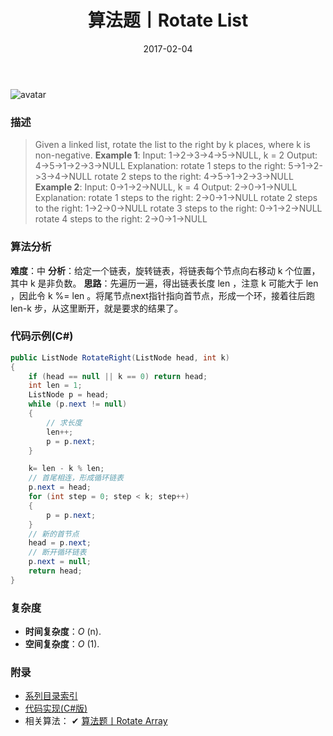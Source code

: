 ﻿---
title: 算法题丨Rotate List
tags:
  - 算法
  - 编程技巧
  - 数据结构
categories: 计算机基础
date: 2017-02-04
---
![avatar](https://mysite.bj.bcebos.com/images/articles/b78131ef-11fb-4a14-8230-1947e7cfd2b3.jpg)

### 描述
>Given a linked list, rotate the list to the right by k places, where k is non-negative.
**Example 1**:
Input: 1->2->3->4->5->NULL, k = 2
Output: 4->5->1->2->3->NULL
Explanation:
rotate 1 steps to the right: 5->1->2->3->4->NULL
rotate 2 steps to the right: 4->5->1->2->3->NULL
**Example 2**:
Input: 0->1->2->NULL, k = 4
Output: 2->0->1->NULL
Explanation:
rotate 1 steps to the right: 2->0->1->NULL
rotate 2 steps to the right: 1->2->0->NULL
rotate 3 steps to the right: 0->1->2->NULL
rotate 4 steps to the right: 2->0->1->NULL

<!-- more -->

### 算法分析
**难度**：中
**分析**：给定一个链表，旋转链表，将链表每个节点向右移动 k 个位置，其中 k 是非负数。
**思路**：先遍历一遍，得出链表长度 len ，注意 k 可能大于 len ，因此令 k %= len 。将尾节点next指针指向首节点，形成一个环，接着往后跑 len-k 步，从这里断开，就是要求的结果了。

### 代码示例(C#)
```csharp
public ListNode RotateRight(ListNode head, int k)
{
    if (head == null || k == 0) return head;
    int len = 1;
    ListNode p = head;
    while (p.next != null)
    { 
        // 求长度
        len++;
        p = p.next;
    }

    k= len - k % len;
    // 首尾相连，形成循环链表
    p.next = head; 
    for (int step = 0; step < k; step++)
    {
        p = p.next; 
    }
    // 新的首节点
    head = p.next;
    // 断开循环链表
    p.next = null; 
    return head;
}
```

### 复杂度
- **时间复杂度**：*O* (n). 
- **空间复杂度**：*O* (1).

### 附录
- [系列目录索引](/posts/algorithm/index/)
- [代码实现(C#版)](https://github.com/lizzie2008/LeetCode.git)
- 相关算法：
✔ [算法题丨Rotate Array](/posts/algorithm/021.Rotate.Array/)